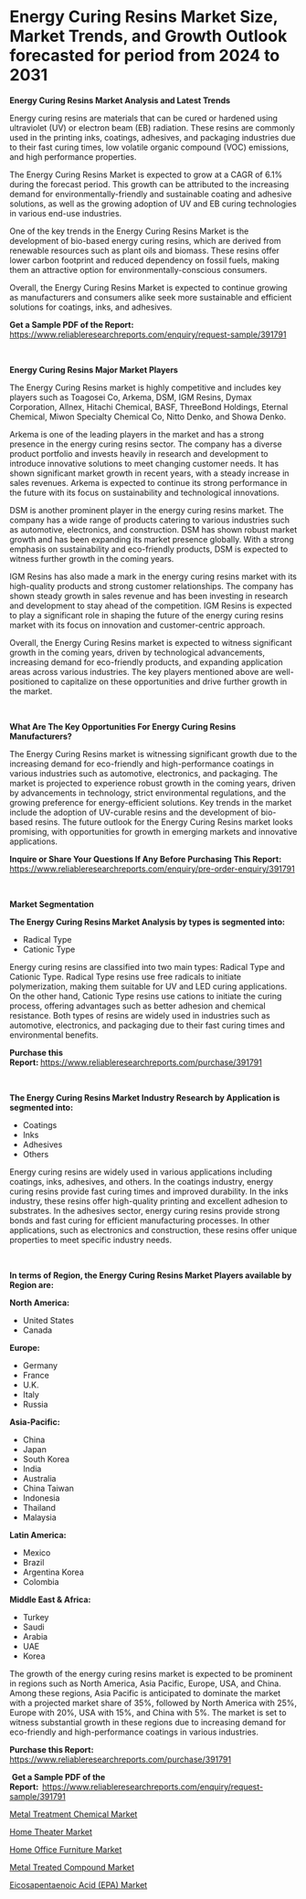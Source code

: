 <p><h1>Energy Curing Resins Market Size, Market Trends, and Growth Outlook forecasted for period from 2024 to 2031</h1></p><p><strong>Energy Curing Resins Market Analysis and Latest Trends</strong></p>
<p><p>Energy curing resins are materials that can be cured or hardened using ultraviolet (UV) or electron beam (EB) radiation. These resins are commonly used in the printing inks, coatings, adhesives, and packaging industries due to their fast curing times, low volatile organic compound (VOC) emissions, and high performance properties.</p><p>The Energy Curing Resins Market is expected to grow at a CAGR of 6.1% during the forecast period. This growth can be attributed to the increasing demand for environmentally-friendly and sustainable coating and adhesive solutions, as well as the growing adoption of UV and EB curing technologies in various end-use industries.</p><p>One of the key trends in the Energy Curing Resins Market is the development of bio-based energy curing resins, which are derived from renewable resources such as plant oils and biomass. These resins offer lower carbon footprint and reduced dependency on fossil fuels, making them an attractive option for environmentally-conscious consumers.</p><p>Overall, the Energy Curing Resins Market is expected to continue growing as manufacturers and consumers alike seek more sustainable and efficient solutions for coatings, inks, and adhesives.</p></p>
<p><strong>Get a Sample PDF of the Report:&nbsp;</strong> <a href="https://www.reliableresearchreports.com/enquiry/request-sample/391791">https://www.reliableresearchreports.com/enquiry/request-sample/391791</a></p>
<p>&nbsp;</p>
<p><strong>Energy Curing Resins Major Market Players</strong></p>
<p><p>The Energy Curing Resins market is highly competitive and includes key players such as Toagosei Co, Arkema, DSM, IGM Resins, Dymax Corporation, Allnex, Hitachi Chemical, BASF, ThreeBond Holdings, Eternal Chemical, Miwon Specialty Chemical Co, Nitto Denko, and Showa Denko. </p><p>Arkema is one of the leading players in the market and has a strong presence in the energy curing resins sector. The company has a diverse product portfolio and invests heavily in research and development to introduce innovative solutions to meet changing customer needs. It has shown significant market growth in recent years, with a steady increase in sales revenues. Arkema is expected to continue its strong performance in the future with its focus on sustainability and technological innovations.</p><p>DSM is another prominent player in the energy curing resins market. The company has a wide range of products catering to various industries such as automotive, electronics, and construction. DSM has shown robust market growth and has been expanding its market presence globally. With a strong emphasis on sustainability and eco-friendly products, DSM is expected to witness further growth in the coming years.</p><p>IGM Resins has also made a mark in the energy curing resins market with its high-quality products and strong customer relationships. The company has shown steady growth in sales revenue and has been investing in research and development to stay ahead of the competition. IGM Resins is expected to play a significant role in shaping the future of the energy curing resins market with its focus on innovation and customer-centric approach.</p><p>Overall, the Energy Curing Resins market is expected to witness significant growth in the coming years, driven by technological advancements, increasing demand for eco-friendly products, and expanding application areas across various industries. The key players mentioned above are well-positioned to capitalize on these opportunities and drive further growth in the market.</p></p>
<p>&nbsp;</p>
<p><strong>What Are The Key Opportunities For Energy Curing Resins Manufacturers?</strong></p>
<p><p>The Energy Curing Resins market is witnessing significant growth due to the increasing demand for eco-friendly and high-performance coatings in various industries such as automotive, electronics, and packaging. The market is projected to experience robust growth in the coming years, driven by advancements in technology, strict environmental regulations, and the growing preference for energy-efficient solutions. Key trends in the market include the adoption of UV-curable resins and the development of bio-based resins. The future outlook for the Energy Curing Resins market looks promising, with opportunities for growth in emerging markets and innovative applications.</p></p>
<p><strong>Inquire or Share Your Questions If Any Before Purchasing This Report:</strong> <a href="https://www.reliableresearchreports.com/enquiry/pre-order-enquiry/391791">https://www.reliableresearchreports.com/enquiry/pre-order-enquiry/391791</a></p>
<p>&nbsp;</p>
<p><strong>Market Segmentation</strong></p>
<p><strong>The Energy Curing Resins Market Analysis by types is segmented into:</strong></p>
<p><ul><li>Radical Type</li><li>Cationic Type</li></ul></p>
<p><p>Energy curing resins are classified into two main types: Radical Type and Cationic Type. Radical Type resins use free radicals to initiate polymerization, making them suitable for UV and LED curing applications. On the other hand, Cationic Type resins use cations to initiate the curing process, offering advantages such as better adhesion and chemical resistance. Both types of resins are widely used in industries such as automotive, electronics, and packaging due to their fast curing times and environmental benefits.</p></p>
<p><strong>Purchase this Report:&nbsp;</strong><a href="https://www.reliableresearchreports.com/purchase/391791">https://www.reliableresearchreports.com/purchase/391791</a></p>
<p>&nbsp;</p>
<p><strong>The Energy Curing Resins Market Industry Research by Application is segmented into:</strong></p>
<p><ul><li>Coatings</li><li>Inks</li><li>Adhesives</li><li>Others</li></ul></p>
<p><p>Energy curing resins are widely used in various applications including coatings, inks, adhesives, and others. In the coatings industry, energy curing resins provide fast curing times and improved durability. In the inks industry, these resins offer high-quality printing and excellent adhesion to substrates. In the adhesives sector, energy curing resins provide strong bonds and fast curing for efficient manufacturing processes. In other applications, such as electronics and construction, these resins offer unique properties to meet specific industry needs.</p></p>
<p>&nbsp;</p>
<p><strong>In terms of Region, the Energy Curing Resins Market Players available by Region are:</strong></p>
<p>
    <p> <strong> North America: </strong>
        <ul>
            <li>United States</li>
            <li>Canada</li>
        </ul>
        </p> 
    <p> <strong> Europe: </strong>
        <ul>
            <li>Germany</li>
            <li>France</li>
            <li>U.K.</li>
            <li>Italy</li>
            <li>Russia</li>
        </ul>
        </p> 
    <p> <strong> Asia-Pacific: </strong>
        <ul>
            <li>China</li>
            <li>Japan</li>
            <li>South Korea</li>
            <li>India</li>
            <li>Australia</li>
            <li>China Taiwan</li>
            <li>Indonesia</li>
            <li>Thailand</li>
            <li>Malaysia</li>
        </ul>
        </p> 
    <p> <strong> Latin America: </strong>
        <ul>
            <li>Mexico</li>
            <li>Brazil</li>
            <li>Argentina Korea</li>
            <li>Colombia</li>
        </ul>
        </p> 
    <p> <strong> Middle East & Africa: </strong>
        <ul>
            <li>Turkey</li>
            <li>Saudi</li>
            <li>Arabia</li>
            <li>UAE</li>
            <li>Korea</li>
        </ul>
    </p>
    </p>
<p><p>The growth of the energy curing resins market is expected to be prominent in regions such as North America, Asia Pacific, Europe, USA, and China. Among these regions, Asia Pacific is anticipated to dominate the market with a projected market share of 35%, followed by North America with 25%, Europe with 20%, USA with 15%, and China with 5%. The market is set to witness substantial growth in these regions due to increasing demand for eco-friendly and high-performance coatings in various industries.</p></p>
<p><strong>Purchase this Report: </strong><a href="https://www.reliableresearchreports.com/purchase/391791">https://www.reliableresearchreports.com/purchase/391791</a></p>
<p>&nbsp;<strong>Get a Sample PDF of the Report:&nbsp;&nbsp;</strong><a href="https://www.reliableresearchreports.com/enquiry/request-sample/391791">https://www.reliableresearchreports.com/enquiry/request-sample/391791</a></p>
<p><strong></strong></p>
<p><p><a href="https://military-diascia-e68.notion.site/Metal-Treatment-Chemical-Market-Size-Share-Trends-Analysis-Report-By-Application-Regional-Outloo-b829ae51aab94439afbcc322653c77c4">Metal Treatment Chemical Market</a></p><p><a href="https://view.publitas.com/reportprime-1/home-theater-market-furnish-information-about-market-size-market-share-market-dynamics-and-projections-spanning-from-2024-to-2031/">Home Theater Market</a></p><p><a href="https://view.publitas.com/reportprime-1/home-office-furniture-market-size-market-trends-and-growth-outlook-forecasted-for-period-from-2024-to-2031/">Home Office Furniture Market</a></p><p><a href="https://sudsy-motorcycle-bbc.notion.site/Global-Metal-Treated-Compound-Market-by-Types-Applications-and-Major-Players-with-Regional-Growth-685b09427b674df39c420d1d93d10e99">Metal Treated Compound Market</a></p><p><a href="https://meowing-canidae-761.notion.site/Global-Eicosapentaenoic-Acid-EPA-Market-Size-and-Market-Trends-Insights-and-Projections-from-2024-76a791a641d9407bb16c543401a54652">Eicosapentaenoic Acid (EPA) Market</a></p></p>
